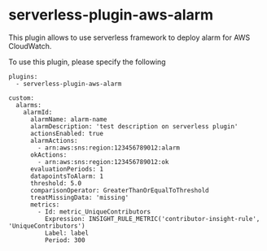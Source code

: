 # serverless-plugin-aws-alarm

This plugin allows to use serverless framework to deploy alarm for AWS CloudWatch.

To use this plugin, please specify the following

```
plugins:
  - serverless-plugin-aws-alarm

custom:
  alarms:
    alarmId:
      alarmName: alarm-name
      alarmDescription: 'test description on serverless plugin'
      actionsEnabled: true
      alarmActions:
        - arn:aws:sns:region:123456789012:alarm
      okActions:
        - arn:aws:sns:region:123456789012:ok
      evaluationPeriods: 1
      datapointsToAlarm: 1
      threshold: 5.0
      comparisonOperator: GreaterThanOrEqualToThreshold
      treatMissingData: 'missing'
      metrics:
        - Id: metric_UniqueContributors
          Expression: INSIGHT_RULE_METRIC('contributor-insight-rule', 'UniqueContributors')
          Label: label
          Period: 300
```
